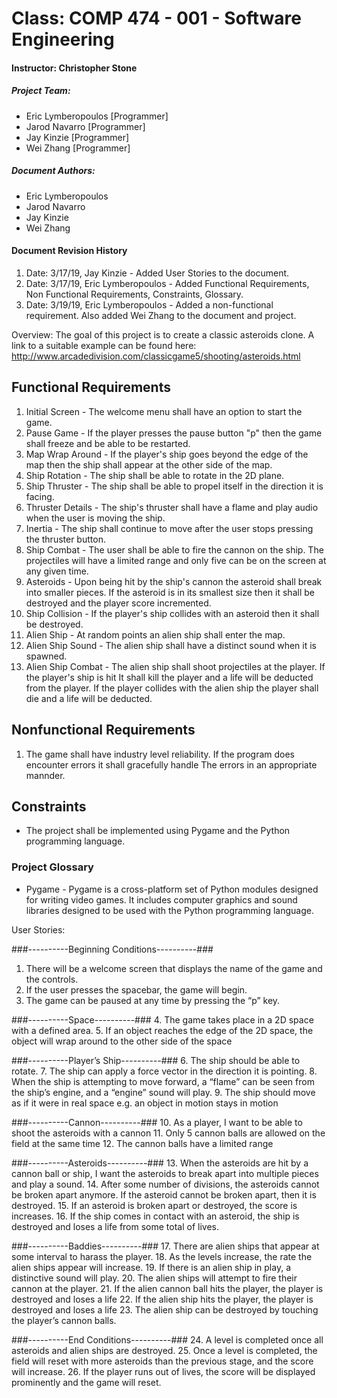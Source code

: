 # Class: COMP 474 - 001 - Software Engineering

#### Instructor: Christopher Stone

##### Project Team:
* Eric Lymberopoulos [Programmer]
* Jarod Navarro [Programmer]
* Jay Kinzie [Programmer]
* Wei Zhang [Programmer]

##### Document Authors:
* Eric Lymberopoulos
* Jarod Navarro
* Jay Kinzie
* Wei Zhang

#### Document Revision History
1. Date: 3/17/19, Jay Kinzie - Added User Stories to the document.
2. Date: 3/17/19, Eric Lymberopoulos - Added Functional Requirements, Non Functional Requirements, Constraints, Glossary.
3. Date: 3/19/19, Eric Lymberopoulos - Added a non-functional requirement. Also added Wei Zhang to the document and project.

Overview:
The goal of this project is to create a classic asteroids clone. A link to a suitable example can be found here: 
http://www.arcadedivision.com/classicgame5/shooting/asteroids.html

## Functional Requirements
1. Initial Screen - The welcome menu shall have an option to start the game.
2. Pause Game - If the player presses the pause button "p" then the game shall freeze and be able to be restarted.
3. Map Wrap Around - If the player's ship goes beyond the edge of the map then the ship shall
					  appear at the other side of the map.
4. Ship Rotation - The ship shall be able to rotate in the 2D plane.
5. Ship Thruster - The ship shall be able to propel itself in the direction it is facing.
6. Thruster Details - The ship's thruster shall have a flame and play audio when the user is moving the ship.
7. Inertia - The ship shall continue to move after the user stops pressing the thruster button.
8. Ship Combat - The user shall be able to fire the cannon on the ship. The projectiles will have
				 a limited range and only five can be on the screen at any given time.
9. Asteroids - Upon being hit by the ship's cannon the asteroid shall break into smaller pieces.
			   If the asteroid is in its smallest size then it shall be destroyed and the player score incremented.
10. Ship Collision - If the player's ship collides with an asteroid then it shall be destroyed.
11. Alien Ship - At random points an alien ship shall enter the map.
12. Alien Ship Sound - The alien ship shall have a distinct sound when it is spawned.
13. Alien Ship Combat - The alien ship shall shoot projectiles at the player. If the player's ship is hit
						It shall kill the player and a life will be deducted from the player. If the player
						collides with the alien ship the player shall die and a life will be deducted.

## Nonfunctional Requirements
1. The game shall have industry level reliability. If the program does encounter errors it shall gracefully handle
   The errors in an appropriate mannder.

## Constraints
* The project shall be implemented using Pygame and the Python programming language.

### Project Glossary
* Pygame - Pygame is a cross-platform set of Python modules designed for writing video games.
		   It includes computer graphics and sound libraries designed to be used with the Python programming language.
 		   
User Stories:

###----------Beginning Conditions----------###
1. There will be a welcome screen that displays the name of the game and the controls.
2. If the user presses the spacebar, the game will begin.
3. The game can be paused at any time by pressing the “p” key.

###----------Space----------###
4. The game takes place in a 2D space with a defined area. 
5. If an object reaches the edge of the 2D space, the object will wrap around to the other side of the space

###----------Player’s Ship----------###
6. The ship should be able to rotate.
7. The ship can apply a force vector in the direction it is pointing.
8. When the ship is attempting to move forward, a “flame” can be seen from the ship’s engine, and a “engine” sound will play.
9. The ship should move as if it were in real space e.g. an object in motion stays in motion

###----------Cannon----------###
10. As a player, I want to be able to shoot the asteroids with a cannon
11. Only 5 cannon balls are allowed on the field at the same time
12. The cannon balls have a limited range

###----------Asteroids----------###
13. When the asteroids are hit by a cannon ball or ship, I want the asteroids to break apart into multiple pieces and play a sound.
14. After some number of divisions, the asteroids cannot be broken apart anymore. If the asteroid cannot be broken apart, then it is destroyed.
15. If an asteroid is broken apart or destroyed, the score is increases.
16. If the ship comes in contact with an asteroid, the ship is destroyed and loses a life from some total of lives.

###----------Baddies----------###
17. There are alien ships that appear at some interval to harass the player.
18. As the levels increase, the rate the alien ships appear will increase. 
19. If there is an alien ship in play, a distinctive sound will play.
20. The alien ships will attempt to fire their cannon at the player.
21. If the alien cannon ball hits the player, the player is destroyed and loses a life
22. If the alien ship hits the player, the player is destroyed and loses a life
23. The alien ship can be destroyed by touching the player’s cannon balls.

###----------End Conditions----------###
24. A level is completed once all asteroids and alien ships are destroyed. 
25. Once a level is completed, the field will reset with more asteroids than the previous stage, and the score will increase.
26. If the player runs out of lives, the score will be displayed prominently and the game will reset. 

